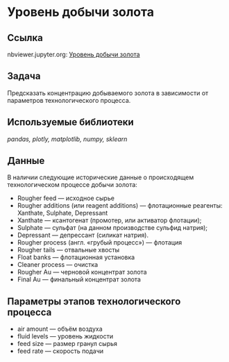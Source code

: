 # Уровень добычи золота

## Ссылка
nbviewer.jupyter.org: [Уровень добычи золота](https://nbviewer.jupyter.org/github/svvema/Yandex_praktikum-proj/blob/main/ML_projects/ML_regression_au_concetrate/ML_regression_au_concetrate.ipynb)

## Задача

Предсказать концентрацию добываемого золота в зависимости от параметров технологического процесса.

## Используемые библиотеки
*pandas, plotly, matplotlib, numpy, sklearn*

## Данные

В наличии следующие исторические данные о происходящем технологическом процессе добычи золота:
- Rougher feed — исходное сырье
- Rougher additions (или reagent additions) — флотационные реагенты: Xanthate, Sulphate, Depressant
- Xanthate — ксантогенат (промотер, или активатор флотации);
- Sulphate — сульфат (на данном производстве сульфид натрия);
- Depressant — депрессант (силикат натрия).
- Rougher process (англ. «грубый процесс») — флотация
- Rougher tails — отвальные хвосты
- Float banks — флотационная установка
- Cleaner process — очистка
- Rougher Au — черновой концентрат золота
- Final Au — финальный концентрат золота


## Параметры этапов технологического процесса
- air amount — объём воздуха
- fluid levels — уровень жидкости
- feed size — размер гранул сырья
- feed rate — скорость подачи 



